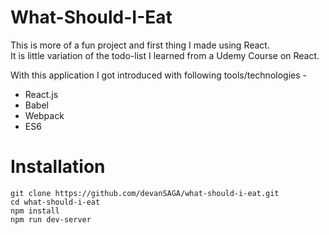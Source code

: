 # What-Should-I-Eat
This is more of a fun project and first thing I made using React. </br>
It is little variation of the todo-list I learned from a Udemy Course on React. </br>

With this application I got introduced with following tools/technologies - </br>
* React.js
* Babel
* Webpack
* ES6

# Installation
```
git clone https://github.com/devanSAGA/what-should-i-eat.git
cd what-should-i-eat
npm install
npm run dev-server
```

